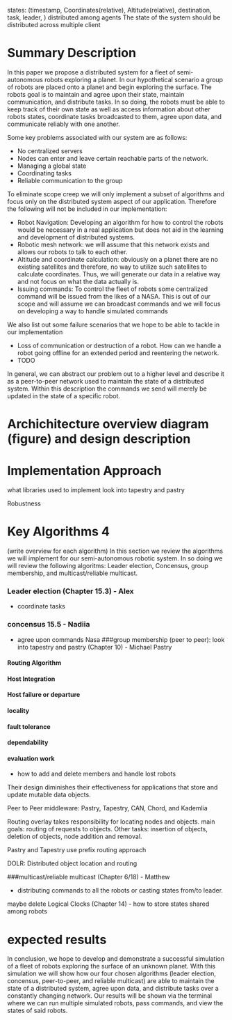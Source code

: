 states: (timestamp, Coordinates(relative), Altitude(relative), destination, task, leader, ) distributed among agents 
The state of the system should be distributed across multiple client 




# Summary Description
In this paper we propose a distributed system for a fleet of semi-autonomous robots exploring a planet. In our hypothetical scenario a group of robots are placed onto a planet and begin exploring the surface. The robots goal is to maintain and agree upon their state, maintain communication, and distribute tasks. In so doing, the robots must be able to keep track of their own state as well as access information about other robots states, coordinate tasks broadcasted to them, agree upon data, and communicate reliably with one another. 

Some key problems associated with our system are as follows:
- No centralized servers
- Nodes can enter and leave certain reachable parts of the network.
- Managing a global state
- Coordinating tasks
- Reliable communication to the group

To eliminate scope creep we will only implement a subset of algorithms and focus only on the distributed system aspect of our application. Therefore the following will not be included in our implementation:
- Robot Navigation: Developing an algorithm for how to control the robots would be necessary in a real application but does not aid in the learning and development of distributed systems.
- Robotic mesh network: we will assume that this network exists and allows our robots to talk to each other.
- Altitude and coordinate calculation: obviously on a planet there are no existing satellites and therefore, no way to utilize such satellites to calculate coordinates. Thus, we will generate our data in a relative way and not focus on what the data actually is.
- Issuing commands: To control the fleet of robots some centralized command will be issued from the likes of a NASA. This is out of our scope and will assume we can broadcast commands and we will focus on developing a way to handle simulated commands

We also list out some failure scenarios that we hope to be able to tackle in our implementation
- Loss of communication or destruction of a robot. How can we handle a robot going offline for an extended period and reentering the network.
- TODO 

In general, we can abstract our problem out to a higher level and describe it as a peer-to-peer network used to maintain the state of a distributed system. Within this description the commands we send will merely be updated in the state of a specific robot.

# Archichitecture overview diagram (figure) and design description

# Implementation Approach
what libraries used to implement
look into tapestry and pastry 

Robustness

# Key Algorithms 4 
(write overview for each algorithm)
In this section we review the algorithms we will implement for our semi-autonomous robotic system. In so doing we will review the following algoritms: Leader election, Concensus, group membership, and multicast/reliable multicast.

### Leader election (Chapter 15.3) - Alex
- coordinate tasks
### concensus 15.5 - Nadiia
- agree upon commands Nasa
###group membership (peer to peer): look into tapestry and pastry (Chapter 10) - Michael
Pastry
#### Routing Algorithm
#### Host Integration
#### Host failure or departure
#### locality
#### fault tolerance
#### dependability
#### evaluation work

- how to add and delete members and handle lost robots

Their design diminishes their effectiveness for applications that store and update mutable data objects.

Peer to Peer middleware: Pastry, Tapestry, CAN, Chord, and Kademlia

Routing overlay takes responsibility for locating nodes and objects. main goals: routing of requests to objects. Other tasks: insertion of objects, deletion of objects, node addition and removal.

Pastry and Tapestry use prefix routing approach

DOLR: Distributed object location and routing



###multicast/reliable multicast (Chapter 6/18) - Matthew
- distributing commands to all the robots or casting states from/to leader.

maybe delete
Logical Clocks (Chapter 14) - 
how to store states shared among robots


# expected results
In conclusion, we hope to develop and demonstrate a successful simulation of a fleet of robots exploring the surface of an unknown planet. With this simulation we will show how our four chosen algorithms (leader election, concensus, peer-to-peer, and reliable multicast) are able to maintain the state of a distributed system, agree upon data, and distribute tasks over a constantly changing network. Our results will be shown via the terminal where we can run multiple simulated robots, pass commands, and view the states of said robots. 



